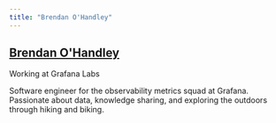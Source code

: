 ```yaml
---
title: "Brendan O'Handley"
---
```


## [Brendan O'Handley](https://twitter.com/brendanobot)

Working at Grafana Labs

Software engineer for the observability metrics squad at Grafana. Passionate about data, knowledge sharing, and exploring the outdoors through hiking and biking.
